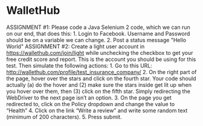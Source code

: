 # WalletHub
ASSIGNMENT #1: Please code a Java Selenium 2 code, which we can run on our end, that does this: 1. Login to Facebook. Username and Password should be on a variable we can change. 2. Post a status message "Hello World" ASSIGNMENT #2: Create a light user account in https://wallethub.com/join/light while unchecking the checkbox to get your free credit score and report. This is the account you should be using for this test. Then simulate the following actions: 1. Go to this URL: http://wallethub.com/profile/test_insurance_company/ 2. On the right part of the page, hover over the stars and click on the fourth star. Your code should actually (a) do the hover and (2) make sure the stars inside get lit up when you hover over them, then (3) click on the fifth star. Simply redirecting the WebDriver to the next page isn’t an option. 3. On the page you get redirected to, click on the Policy dropdown and change the value to “Health” 4. Click on the link “Write a review” and write some random text (minimum of 200 characters). 5. Press submit.
